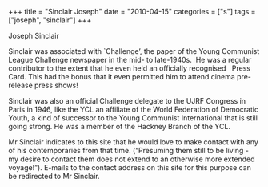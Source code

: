 +++
title = "Sinclair Joseph"
date = "2010-04-15"
categories = ["s"]
tags = ["joseph", "sinclair"]
+++

Joseph Sinclair  
  
Sinclair was associated with \`Challenge’, the paper of the Young Communist League Challenge newspaper in the mid- to late-1940s.  He was a regular contributor to the extent that he even held an officially recognised   Press Card. This had the bonus that it even permitted him to attend cinema pre-release press shows!  
  
Sinclair was also an official Challenge delegate to the UJRF Congress in Paris in 1946, like the YCL an affiliate of the World Federation of Democratic Youth, a kind of successor to the Young Communist International that is still going strong. He was a member of the Hackney Branch of the YCL.    
  
Mr Sinclair indicates to this site that he would love to make contact with any of his contemporaries from that time. (“Presuming them still to be living - my desire to contact them does not extend to an otherwise more extended voyage!”). E-mails to the contact address on this site for this purpose can be redirected to Mr Sinclair.  
  

